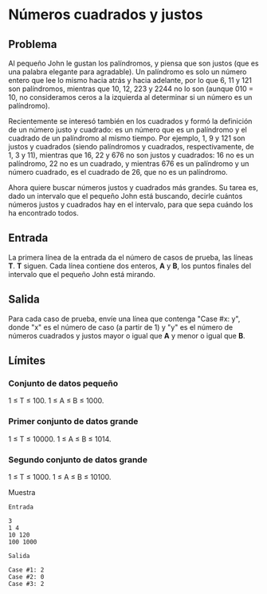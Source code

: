 # Números cuadrados y justos

## Problema
Al pequeño John le gustan los palíndromos, y piensa que son justos (que es una palabra elegante para agradable). Un palíndromo es solo un número entero que lee lo mismo hacia atrás y hacia adelante, por lo que 6, 11 y 121 son palíndromos, mientras que 10, 12, 223 y 2244 no lo son (aunque 010 = 10, no consideramos ceros a la izquierda al determinar si un número es un palíndromo).

Recientemente se interesó también en los cuadrados y formó la definición de un número justo y cuadrado: es un número que es un palíndromo y el cuadrado de un palíndromo al mismo tiempo. Por ejemplo, 1, 9 y 121 son justos y cuadrados (siendo palíndromos y cuadrados, respectivamente, de 1, 3 y 11), mientras que 16, 22 y 676 no son justos y cuadrados: 16 no es un palíndromo, 22 no es un cuadrado, y mientras 676 es un palíndromo y un número cuadrado, es el cuadrado de 26, que no es un palíndromo.

Ahora quiere buscar números justos y cuadrados más grandes. Su tarea es, dado un intervalo que el pequeño John está buscando, decirle cuántos números justos y cuadrados hay en el intervalo, para que sepa cuándo los ha encontrado todos.

## Entrada

La primera línea de la entrada da el número de casos de prueba, las líneas **T**. **T** siguen. Cada línea contiene dos enteros, **A** y **B**, los puntos finales del intervalo que el pequeño John está mirando.

## Salida

Para cada caso de prueba, envíe una línea que contenga "Case #x: y", donde "x" es el número de caso (a partir de 1) y "y" es el número de números cuadrados y justos mayor o igual que **A** y menor o igual que **B**.

## Límites

### Conjunto de datos pequeño
1 ≤ T ≤ 100.
1 ≤ A ≤ B ≤ 1000.

### Primer conjunto de datos grande
1 ≤ T ≤ 10000.
1 ≤ A ≤ B ≤ 1014.

### Segundo conjunto de datos grande
1 ≤ T ≤ 1000.
1 ≤ A ≤ B ≤ 10100.

Muestra

```
Entrada
 
3
1 4
10 120
100 1000
 	
Salida

Case #1: 2
Case #2: 0
Case #3: 2


```

